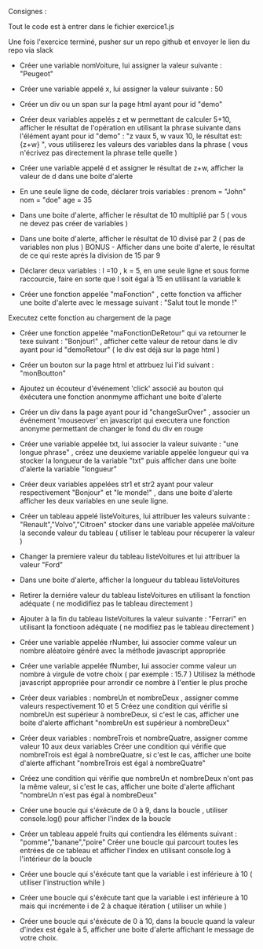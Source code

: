 Consignes :

Tout le code est à entrer dans le fichier exercice1.js

Une fois l'exercice terminé, pusher sur un repo github et envoyer le lien du repo via slack

- Créer une variable nomVoiture, lui assigner la valeur suivante : "Peugeot"
- Créer une variable appelé x, lui assigner la valeur suivante : 50

- Créer un div ou un span sur la page html ayant pour id "demo"
-  Créer deux variables appelés z et w permettant de calculer 5+10, afficher le résultat de l'opération en utilisant
  la phrase suivante dans l'élément ayant pour id "demo" : "z vaux 5, w vaux 10, le résultat est: {z+w} ", 
  vous utiliserez les valeurs des variables dans la phrase ( vous n'écrivez pas directement la phrase telle quelle )
 - Créer une variable appelé d et assigner le résultat de z+w, afficher la valeur de d dans une boite d'alerte

- En une seule ligne de code, déclarer trois variables : prenom = "John" nom = "doe" age = 35


- Dans une boite d'alerte, afficher le résultat de 10 multiplié par 5 ( vous ne devez pas créer de variables )
- Dans une boite d'alerte, afficher le résultat de 10 divisé par 2 ( pas de variables non plus )
BONUS - Afficher dans une boite d'alerte, le résultat de ce qui reste aprés la division de 15 par 9

- Déclarer deux variables : l =10 , k = 5, en une seule ligne et sous forme raccourcie, faire en sorte que l soit égal
à 15 en utilisant la variable k


- Créer une fonction appelée "maFonction" , cette fonction va afficher une boite d'alerte avec le message suivant :
 "Salut tout le monde !"

 Executez cette fonction au chargement de la page


- Créer une fonction appelée "maFonctionDeRetour" qui va retourner le texe suivant : "Bonjour!" , afficher cette valeur de
 retour dans le div ayant pour id "demoRetour" ( le div est déjà sur la page html )


- Créer un bouton sur la page html et attrbuez lui l'id suivant : "monBoutton"
- Ajoutez un écouteur d'événement 'click' associé au bouton qui éxécutera une fonction anonmyme affichant une boite d'alerte

- Créer un div dans la page ayant pour id "changeSurOver" , associer un événement 'mouseover' en javascript qui executera
une fonction anonyme permettant de changer le fond du div en rouge



- Créer une variable appelée txt, lui associer la valeur suivante : "une longue phrase" , créez une deuxieme variable
 appelée longueur qui va stocker la longueur de la variable "txt" puis afficher dans une boite d'alerte la variable "longueur"

- Créer deux variables appelées str1 et str2 ayant pour valeur respectivement "Bonjour" et "le monde!" , dans une boite d'alerte
afficher les deux variables en une seule ligne.


- Créer un tableau appelé listeVoitures, lui attribuer les valeurs suivante : "Renault","Volvo","Citroen"
stocker dans une variable appelée maVoiture la seconde valeur du tableau ( utiliser le tableau pour récuperer la valeur )

- Changer la premiere valeur du tableau listeVoitures et lui attribuer la valeur "Ford"

- Dans une boite d'alerte, afficher la longueur du tableau listeVoitures

- Retirer la derniére valeur du tableau listeVoitures en utilisant la fonction adéquate ( ne modidifiez pas le tableau
directement )

- Ajouter à la fin du tableau listeVoitures la valeur suivante : "Ferrari" en utilisant la fonctioon adéquate (
ne modifiez pas le tableau directement )
  

- Créer une variable appelée rNumber, lui associer comme valeur un nombre aléatoire généré avec la méthode javascript
appropriée

- Créer une variable appelée fNumber, lui associer comme valeur un nombre à virgule de votre choix ( par exemple : 15.7 )
Utilisez la méthode javascript appropriée pour arrondir ce nombre à l'entier le plus proche


- Créer deux variables : nombreUn et nombreDeux , assigner comme valeurs respectivement 10 et 5
Créez une condition qui vérifie si nombreUn est supérieur à nombreDeux, si c'est le cas, afficher une boite d'alerte
affichant "nombreUn est supérieur à nombreDeux"

- Créer deux variables : nombreTrois et nombreQuatre, assigner comme valeur 10 aux deux variables
Créer une condition qui vérifie que nombreTrois est égal à nombreQuatre, si c'est le cas, afficher une boite d'alerte
affichant "nombreTrois est égal à nombreQuatre"

- Créez une condition qui vérifie que nombreUn et nombreDeux n'ont pas la même valeur, si c'est le cas, afficher une boite
d'alerte affichant "nombreUn n'est pas égal à nombreDeux"



- Créer une boucle qui s'éxécute de 0 à 9, dans la boucle , utiliser console.log() pour afficher l'index de la boucle

- Créer un tableau appelé fruits qui contiendra les éléments suivant : "pomme","banane","poire"
  Créer une boucle qui parcourt toutes les entrées de ce tableau et afficher l'index en utilisant console.log à
  l'intérieur de la boucle

- Créer une boucle qui s'éxécute tant que la variable i est inférieure à 10 ( utiliser l'instruction while )

- Créer une boucle qui s'éxécute tant que la variable i est inférieure à 10 mais qui incrémente i de 2 à chaque itération
 ( utiliser un while )

- Créer une boucle qui s'éxécute de 0 à 10, dans la boucle quand la valeur d'index est égale à 5, afficher une boite
d'alerte affichant le message de votre choix.










